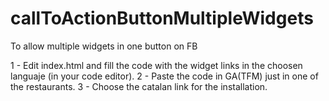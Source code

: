 # callToActionButtonMultipleWidgets
To allow multiple widgets in one button on FB

1 - Edit index.html and fill the code with the widget links in the choosen languaje (in your code editor).
2 - Paste the code in GA(TFM) just in one of the restaurants.
3 - Choose the catalan link for the installation.
